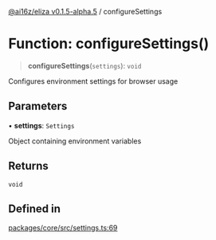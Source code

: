 [@ai16z/eliza v0.1.5-alpha.5](../index.md) / configureSettings

# Function: configureSettings()

> **configureSettings**(`settings`): `void`

Configures environment settings for browser usage

## Parameters

• **settings**: `Settings`

Object containing environment variables

## Returns

`void`

## Defined in

[packages/core/src/settings.ts:69](https://github.com/solana-autonomous-agents/Miraya/blob/main/packages/core/src/settings.ts#L69)
